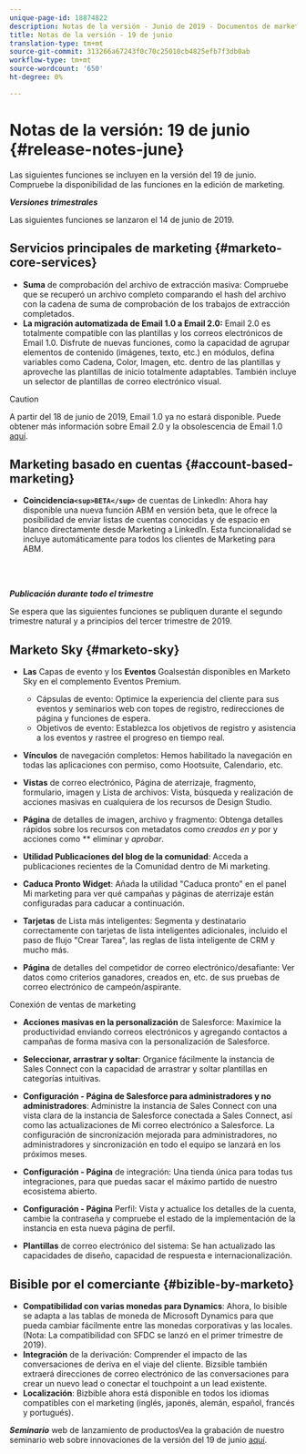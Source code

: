```yaml
---
unique-page-id: 18874822
description: Notas de la versión - Junio de 2019 - Documentos de marketing - Documentación del producto
title: Notas de la versión - 19 de junio
translation-type: tm+mt
source-git-commit: 313266a67243f0c70c25010cb4825efb7f3db0ab
workflow-type: tm+mt
source-wordcount: '650'
ht-degree: 0%

---
```



# Notas de la versión: 19 de junio {#release-notes-june}

Las siguientes funciones se incluyen en la versión del 19 de junio. Compruebe la disponibilidad de las funciones en la edición de marketing.

***Versiones trimestrales***

Las siguientes funciones se lanzaron el 14 de junio de 2019.

## Servicios principales de marketing {#marketo-core-services}

* **Suma** de comprobación del archivo de extracción masiva: Compruebe que se recuperó un archivo completo comparando el hash del archivo con la cadena de suma de comprobación de los trabajos de extracción completados.
* **La migración automatizada de Email 1.0 a Email 2.0:** Email 2.0 es totalmente compatible con las plantillas y los correos electrónicos de Email 1.0. Disfrute de nuevas funciones, como la capacidad de agrupar elementos de contenido (imágenes, texto, etc.) en módulos, defina variables como Cadena, Color, Imagen, etc. dentro de las plantillas y aproveche las plantillas de inicio totalmente adaptables. También incluye un selector de plantillas de correo electrónico visual.

>[!CAUTION]
>
>A partir del 18 de junio de 2019, Email 1.0 ya no estará disponible. Puede obtener más información sobre Email 2.0 y la obsolescencia de Email 1.0 [aquí](http://nation.marketo.com/docs/DOC-7038).

## Marketing basado en cuentas {#account-based-marketing}

* **Coincidencia`<sup>BETA</sup>`**  de cuentas de LinkedIn: Ahora hay disponible una nueva función ABM en versión beta, que le ofrece la posibilidad de enviar listas de cuentas conocidas y de espacio en blanco directamente desde Marketing a LinkedIn. Esta funcionalidad se incluye automáticamente para todos los clientes de Marketing para ABM.

<br> 

***Publicación durante todo el trimestre***

Se espera que las siguientes funciones se publiquen durante el segundo trimestre natural y a principios del tercer trimestre de 2019.

## Marketo Sky {#marketo-sky}

* **Las** Capas de evento y los  **Eventos** Goalsestán disponibles en Marketo Sky en el complemento Eventos Premium.

   * Cápsulas de evento: Optimice la experiencia del cliente para sus eventos y seminarios web con topes de registro, redirecciones de página y funciones de espera.
   * Objetivos de evento: Establezca los objetivos de registro y asistencia a los eventos y rastree el progreso en tiempo real.

* **Vínculos** de navegación completos: Hemos habilitado la navegación en todas las aplicaciones con permiso, como Hootsuite, Calendario, etc.
* **Vistas** de correo electrónico, Página de aterrizaje, fragmento, formulario, imagen y Lista de archivos: Vista, búsqueda y realización de acciones masivas en cualquiera de los recursos de Design Studio.
* **Página** de detalles de imagen, archivo y fragmento: Obtenga detalles rápidos sobre los recursos con metadatos como  *creados en y* por y acciones como  ** eliminar y  *aprobar*.
* **Utilidad Publicaciones del blog de la comunidad**: Acceda a publicaciones recientes de la Comunidad dentro de Mi marketing.
* **Caduca Pronto Widget**: Añada la utilidad &quot;Caduca pronto&quot; en el panel Mi marketing para ver qué campañas y páginas de aterrizaje están configuradas para caducar a continuación.
* **Tarjetas** de Lista más inteligentes: Segmenta y destinatario correctamente con tarjetas de lista inteligentes adicionales, incluido el paso de flujo &quot;Crear Tarea&quot;, las reglas de lista inteligente de CRM y mucho más.
* **Página** de detalles del competidor de correo electrónico/desafiante: Ver datos como criterios ganadores, creados en, etc. de sus pruebas de correo electrónico de campeón/aspirante.

Conexión de ventas de marketing

* **Acciones masivas en la personalización** de Salesforce: Maximice la productividad enviando correos electrónicos y agregando contactos a campañas de forma masiva con la personalización de Salesforce.
* **Seleccionar, arrastrar y soltar**: Organice fácilmente la instancia de Sales Connect con la capacidad de arrastrar y soltar plantillas en categorías intuitivas.
* **Configuración - Página de Salesforce para administradores y no administradores**: Administre la instancia de Sales Connect con una vista clara de la instancia de Salesforce conectada a Sales Connect, así como las actualizaciones de Mi correo electrónico a Salesforce. La configuración de sincronización mejorada para administradores, no administradores y sincronización en todo el equipo se lanzará en los próximos meses.
* **Configuración - Página** de integración: Una tienda única para todas tus integraciones, para que puedas sacar el máximo partido de nuestro ecosistema abierto.
* **Configuración - Página** Perfil: Vista y actualice los detalles de la cuenta, cambie la contraseña y compruebe el estado de la implementación de la instancia en esta nueva página de perfil.

* **Plantillas** de correo electrónico del sistema: Se han actualizado las capacidades de diseño, capacidad de respuesta e internacionalización.

## Bisible por el comerciante {#bizible-by-marketo}

* **Compatibilidad con varias monedas para Dynamics**: Ahora, lo bisible se adapta a las tablas de moneda de Microsoft Dynamics para que pueda cambiar fácilmente entre las monedas corporativas y las locales. (Nota: La compatibilidad con SFDC se lanzó en el primer trimestre de 2019).
* **Integración** de la derivación: Comprender el impacto de las conversaciones de deriva en el viaje del cliente. Bizsible también extraerá direcciones de correo electrónico de las conversaciones para crear un nuevo lead o conectar el touchpoint a un lead existente.
* **Localización**: Bizbible ahora está disponible en todos los idiomas compatibles con el marketing (inglés, japonés, alemán, español, francés y portugués).

***Seminario*** web de lanzamiento de productosVea la grabación de nuestro seminario web sobre innovaciones de la versión del 19 de junio  [aquí](https://engage.marketo.com/Marketo-June-Product-Release-2019-On-Demand.html).
